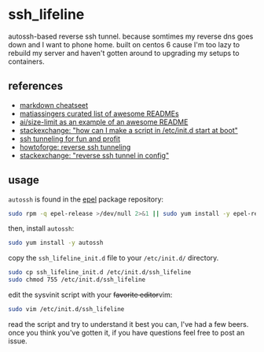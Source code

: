 # ssh_lifeline

autossh-based reverse ssh tunnel.
because somtimes my reverse dns goes down and I want to phone home.
built on centos 6 cause I'm too lazy to rebuild my server and haven't
gotten around to upgrading my setups to containers.

## references

* [markdown cheatseet](https://github.com/adam-p/markdown-here/wiki/Markdown-Cheatsheet)
* [matiassingers curated list of awesome READMEs](https://github.com/matiassingers/awesome-readme)
* [ai/size-limit as an example of an awesome README](https://github.com/ai/size-limit/blob/master/README.md)
* [stackexchange: "how can I make a script in /etc/init.d start at boot"](https://unix.stackexchange.com/questions/20357/how-can-i-make-a-script-in-etc-init-d-start-at-boot)
* [ssh tunneling for fun and profit](https://www.everythingcli.org/ssh-tunnelling-for-fun-and-profit-autossh/)
* [howtoforge: reverse ssh tunneling](https://www.howtoforge.com/reverse-ssh-tunneling)
* [stackexchange: "reverse ssh tunnel in config"](https://unix.stackexchange.com/questions/162093/reverse-ssh-tunnel-in-config)

## usage

`autossh` is found in the [epel](https://fedoraproject.org/wiki/EPEL) package repository:

```sh
sudo rpm -q epel-release >/dev/null 2>&1 || sudo yum install -y epel-release
```

then, install `autossh`:

```sh
sudo yum install -y autossh
```

copy the `ssh_lifeline_init.d` file to your `/etc/init.d/` directory.

```sh
sudo cp ssh_lifeline_init.d /etc/init.d/ssh_lifeline
sudo chmod 755 /etc/init.d/ssh_lifeline
```

edit the sysvinit script with your ~~favorite editor~~vim:

```sh
sudo vim /etc/init.d/ssh_lifeline
```

read the script and try to understand it best you can, I've had a few beers.
once you think you've gotten it, 
if you have questions feel free to post an issue.
